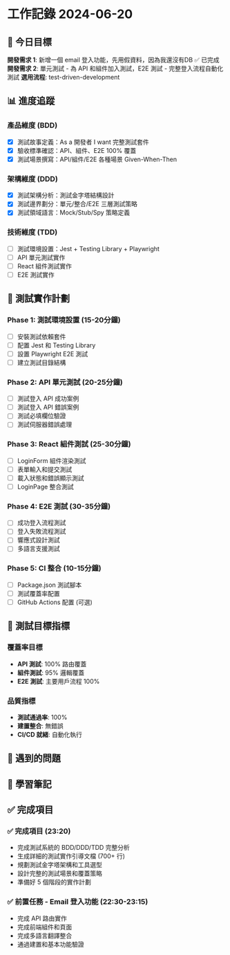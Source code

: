 # 工作記錄 2024-06-20

## 🎯 今日目標
**開發需求 1**: 新增一個 email 登入功能，先用假資料，因為我還沒有DB ✅ 已完成
**開發需求 2**: 單元測試 - 為 API 和組件加入測試，E2E 測試 - 完整登入流程自動化測試
**選用流程**: test-driven-development

## 📊 進度追蹤

### 產品維度 (BDD)
- [x] 測試故事定義：As a 開發者 I want 完整測試套件
- [x] 驗收標準確認：API、組件、E2E 100% 覆蓋
- [x] 測試場景撰寫：API/組件/E2E 各種場景 Given-When-Then

### 架構維度 (DDD)  
- [x] 測試架構分析：測試金字塔結構設計
- [x] 測試邊界劃分：單元/整合/E2E 三層測試策略
- [x] 測試領域語言：Mock/Stub/Spy 策略定義

### 技術維度 (TDD)
- [ ] 測試環境設置：Jest + Testing Library + Playwright
- [ ] API 單元測試實作
- [ ] React 組件測試實作
- [ ] E2E 測試實作

## 🧪 測試實作計劃

### Phase 1: 測試環境設置 (15-20分鐘)
- [ ] 安裝測試依賴套件
- [ ] 配置 Jest 和 Testing Library
- [ ] 設置 Playwright E2E 測試
- [ ] 建立測試目錄結構

### Phase 2: API 單元測試 (20-25分鐘)
- [ ] 測試登入 API 成功案例
- [ ] 測試登入 API 錯誤案例
- [ ] 測試必填欄位驗證
- [ ] 測試伺服器錯誤處理

### Phase 3: React 組件測試 (25-30分鐘)
- [ ] LoginForm 組件渲染測試
- [ ] 表單輸入和提交測試
- [ ] 載入狀態和錯誤顯示測試
- [ ] LoginPage 整合測試 

### Phase 4: E2E 測試 (30-35分鐘)
- [ ] 成功登入流程測試
- [ ] 登入失敗流程測試
- [ ] 響應式設計測試
- [ ] 多語言支援測試

### Phase 5: CI 整合 (10-15分鐘)
- [ ] Package.json 測試腳本
- [ ] 測試覆蓋率配置
- [ ] GitHub Actions 配置 (可選)

## 🎯 測試目標指標

### 覆蓋率目標
- **API 測試**: 100% 路由覆蓋
- **組件測試**: 95% 邏輯覆蓋
- **E2E 測試**: 主要用戶流程 100%

### 品質指標
- **測試通過率**: 100%
- **建置整合**: 無錯誤
- **CI/CD 就緒**: 自動化執行

## 🚨 遇到的問題

## 📝 學習筆記

## ✅ 完成項目

### ✅ 完成項目 (23:20)
- 完成測試系統的 BDD/DDD/TDD 完整分析
- 生成詳細的測試實作引導文檔 (700+ 行)
- 規劃測試金字塔架構和工具選型
- 設計完整的測試場景和覆蓋策略
- 準備好 5 個階段的實作計劃

### ✅ 前置任務 - Email 登入功能 (22:30-23:15)
- 完成 API 路由實作
- 完成前端組件和頁面
- 完成多語言翻譯整合
- 通過建置和基本功能驗證